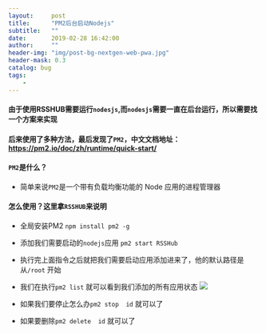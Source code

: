 ```yaml
---
layout:     post
title:      "PM2后台启动Nodejs"
subtitle:   ""
date:       2019-02-28 16:42:00
author:     ""
header-img: "img/post-bg-nextgen-web-pwa.jpg"
header-mask: 0.3
catalog: bug
tags:
    -
---
```



#### 由于使用RSSHUB需要运行`nodesjs`,而`nodesjs`需要一直在后台运行，所以需要找一个方案来实现

#### 后来使用了多种方法，最后发现了`PM2`，中文文档地址：https://pm2.io/doc/zh/runtime/quick-start/

#### `PM2`是什么？
- 简单来说`PM2`是一个带有负载均衡功能的 Node 应用的进程管理器

#### 怎么使用？这里拿`RSSHUB`来说明
- 全局安装PM2 `npm install pm2 -g`
- 添加我们需要启动的`nodejs`应用 `pm2 start RSSHub`
- 执行完上面指令之后就把我们需要启动应用添加进来了，他的默认路径是从`/root` 开始
- 我们在执行`pm2 list` 就可以看到我们添加的所有应用状态
![](https://ws1.sinaimg.cn/large/9f723435ly1g0m4psbppsj20mj021746.jpg)

- 如果我们要停止怎么办`pm2 stop  id`  就可以了

- 如果要删除`pm2 delete  id` 就可以了
